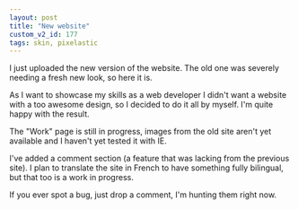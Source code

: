 ```yaml
---
layout: post
title: "New website"
custom_v2_id: 177
tags: skin, pixelastic
---
```


I just uploaded the new version of the website. The old one was severely
needing a fresh new look, so here it is.

As I want to showcase my skills as a web developer I didn't want a website
with a too awesome design, so I decided to do it all by myself. I'm quite
happy with the result.

The "Work" page is still in progress, images from the old site aren't yet
available and I haven't yet tested it with IE.

I've added a comment section (a feature that was lacking from the previous
site). I plan to translate the site in French to have something fully
bilingual, but that too is a work in progress.

If you ever spot a bug, just drop a comment, I'm hunting them right now.